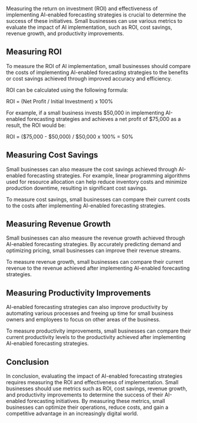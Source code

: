 
Measuring the return on investment (ROI) and effectiveness of implementing AI-enabled forecasting strategies is crucial to determine the success of these initiatives. Small businesses can use various metrics to evaluate the impact of AI implementation, such as ROI, cost savings, revenue growth, and productivity improvements.

Measuring ROI
-------------

To measure the ROI of AI implementation, small businesses should compare the costs of implementing AI-enabled forecasting strategies to the benefits or cost savings achieved through improved accuracy and efficiency.

ROI can be calculated using the following formula:

ROI = (Net Profit / Initial Investment) x 100%

For example, if a small business invests $50,000 in implementing AI-enabled forecasting strategies and achieves a net profit of $75,000 as a result, the ROI would be:

ROI = ($75,000 - $50,000) / $50,000 x 100% = 50%

Measuring Cost Savings
----------------------

Small businesses can also measure the cost savings achieved through AI-enabled forecasting strategies. For example, linear programming algorithms used for resource allocation can help reduce inventory costs and minimize production downtime, resulting in significant cost savings.

To measure cost savings, small businesses can compare their current costs to the costs after implementing AI-enabled forecasting strategies.

Measuring Revenue Growth
------------------------

Small businesses can also measure the revenue growth achieved through AI-enabled forecasting strategies. By accurately predicting demand and optimizing pricing, small businesses can improve their revenue streams.

To measure revenue growth, small businesses can compare their current revenue to the revenue achieved after implementing AI-enabled forecasting strategies.

Measuring Productivity Improvements
-----------------------------------

AI-enabled forecasting strategies can also improve productivity by automating various processes and freeing up time for small business owners and employees to focus on other areas of the business.

To measure productivity improvements, small businesses can compare their current productivity levels to the productivity achieved after implementing AI-enabled forecasting strategies.

Conclusion
----------

In conclusion, evaluating the impact of AI-enabled forecasting strategies requires measuring the ROI and effectiveness of implementation. Small businesses should use metrics such as ROI, cost savings, revenue growth, and productivity improvements to determine the success of their AI-enabled forecasting initiatives. By measuring these metrics, small businesses can optimize their operations, reduce costs, and gain a competitive advantage in an increasingly digital world.
